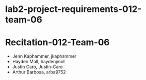 # lab2-project-requirements-012-team-06
# Recitation-012-Team-06
- Jenn Kaphammer, jkaphammer
- Hayden Moll, haydenjmoll
- Justin Caro, Justin-Caro
- Arthur Barbosa, arba9752
